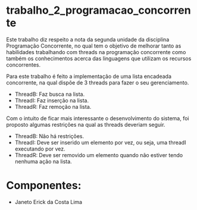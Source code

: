 # trabalho_2_programacao_concorrente

Este trabalho diz respeito a nota da segunda unidade da disciplina Programação Concorrente, no qual
tem o objetivo de melhorar tanto as habilidades trabalhando com threads na programação concorrente
como também os conhecimentos acerca das linguagens que utilizam os recursos concorrentes.

Para este trabalho é feito a implementação de uma lista encadeada concorrente, na qual dispõe de 3
threads para fazer o seu gerenciamento.

- ThreadB: Faz busca na lista.
- ThreadI: Faz inserção na lista.
- ThreadR: Faz remoção na lista.


Com o intuito de ficar mais interessante o desenvolvimento do sistema, foi proposto algumas restrições
na qual as threads deveriam seguir.

- ThreadB: Não há restrições.
- ThreadI: Deve ser inserido um elemento por vez, ou seja, uma threadI executando por vez.
- ThreadR: Deve ser removido um elemento quando não estiver tendo nenhuma ação na lista.



# Componentes:
- Janeto Erick da Costa Lima
